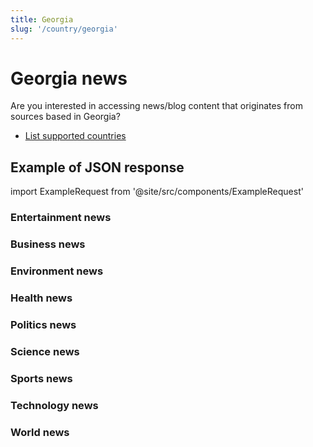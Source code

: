 ```yaml
---
title: Georgia
slug: '/country/georgia'
---
```


# Georgia news

Are you interested in accessing news/blog content that originates from sources based in Georgia?

- [List supported countries](/get-articles/countries)

## Example of JSON response

import ExampleRequest from '@site/src/components/ExampleRequest'

### Entertainment news
<ExampleRequest url="https://api.apitube.io/v1/news/articles-demo?limit=2&category=news/Arts_and_Entertainment&country=ge"></ExampleRequest>

### Business news
<ExampleRequest url="https://api.apitube.io/v1/news/articles-demo?limit=2&category=news/Business&country=ge"></ExampleRequest>

### Environment news
<ExampleRequest url="https://api.apitube.io/v1/news/articles-demo?limit=2&category=news/Environment&country=ge"></ExampleRequest>

### Health news
<ExampleRequest url="https://api.apitube.io/v1/news/articles-demo?limit=2&category=news/Health&country=ge"></ExampleRequest>

### Politics news
<ExampleRequest url="https://api.apitube.io/v1/news/articles-demo?limit=2&category=news/Politics&country=ge"></ExampleRequest>

### Science news
<ExampleRequest url="https://api.apitube.io/v1/news/articles-demo?limit=2&category=news/Science&country=ge"></ExampleRequest>

### Sports news
<ExampleRequest url="https://api.apitube.io/v1/news/articles-demo?limit=2&category=news/Sports&country=ge"></ExampleRequest>

### Technology news
<ExampleRequest url="https://api.apitube.io/v1/news/articles-demo?limit=2&category=news/Technology&country=ge"></ExampleRequest>

### World news
<ExampleRequest url="https://api.apitube.io/v1/news/articles-demo?limit=2&category=news/World&country=ge"></ExampleRequest>

